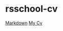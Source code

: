 # rsschool-cv

[Markdown](https://dday52.github.io/rsschool-cv/cv)
[My Cv](https://dday52.github.io/rsschool-cv/)